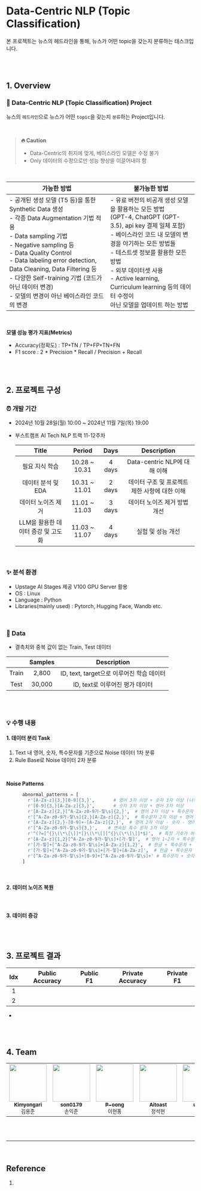 # Data-Centric NLP (Topic Classification)
본 프로젝트는 뉴스의 헤드라인을 통해, 뉴스가 어떤 topic을 갖는지 분류하는 태스크입니다.

<br><br>

## 1. Overview

### 🚩 Data-Centric NLP (Topic Classification) Project
뉴스의 `헤드라인`으로 뉴스가 어떤 `topic`을 갖는지 `분류`하는 Project입니다.

<br>

> **🔥 Caution**
> - Data-Centric의 취지에 맞게, 베이스라인 모델은 수정 불가
> - Only 데이터의 수정으로만 성능 향상을 이끌어내야 함

<br>

|가능한 방법|불가능한 방법|
|---|---|
|- 공개된 생성 모델 (T5 등)을 통한 Synthetic Data 생성 <br> - 각종 Data Augmentation 기법 적용 <br> - Data sampling 기법 <br> - Negative sampling 등 <br> - Data Quality Control <br> - Data labeling error detection, Data Cleaning, Data Filtering 등 <br> - 다양한 Self-training 기법 (코드가 아닌 데이터 변경) <br> - 모델의 변경이 아닌 베이스라인 코드의 변경 <br> | - 유료 버전의 비공개 생성 모델을 활용하는 모든 방법 <br> (GPT-4, ChatGPT (GPT-3.5), api key 결제 일체 포함) <br> - 베이스라인 코드 내 모델의 변경을 야기하는 모든 방법들 <br> - 테스트셋 정보를 활용한 모든 방법 <br> - 외부 데이터셋 사용 <br> - Active learning, Curriculum learning 등의 데이터 수정이 <br> 아닌 모델을 업데이트 하는 방법 <br>|

<br> 

**모델 성능 평가 지표(Metrics)**
- Accuracy(정확도) : TP+TN / TP+FP+TN+FN
- F1 score : 2 * Precision * Recall / Precision + Recall

<br><br>

## 2. 프로젝트 구성

### ⏰ 개발 기간
- 2024년 10월 28일(월) 10:00 ~ 2024년 11월 7일(목) 19:00
- 부스트캠프 AI Tech NLP 트랙 11-12주차
  
  |Title|Period|Days|Description|
  |:---:|:---:|:---:|:---:|
  |필요 지식 학습|10.28 ~ 10.31|4 days|Data-centric NLP에 대해 이해|
  |데이터 분석 및 EDA|10.31 ~ 11.01|2 days|데이터 구조 및 프로젝트 제한 사항에 대한 이해|
  |데이터 노이즈 제거|11.01 ~ 11.03|3 days|데이터 노이즈 제거 방법 개선|
  |LLM을 활용한 데이터 증강 및 고도화|11.03 ~ 11.07|4 days|실험 및 성능 개선|

<br>

### ✨ 분석 환경
- Upstage AI Stages 제공 V100 GPU Server 활용
- OS : Linux
- Language : Python
- Libraries(mainly used) : Pytorch, Hugging Face, Wandb etc.

<br>

### 💾 Data
- 결측치와 중복 값이 없는 Train, Test 데이터

||Samples|Description|
|:---:|:---:|:---:|
|Train|2,800|ID, text, target으로 이루어진 학습 데이터|
|Test|30,000|ID, text로 이루어진 평가 데이터|


<br><br>


### 💡 수행 내용
#### 1. 데이터 분리 Task
  1. Text 내 영어, 숫자, 특수문자를 기준으로 Noise 데이터 1차 분류
  2. Rule Base로 Noise 데이터 2차 분류

<br>

  **Noise Patterns**
  
```python
      abnormal_patterns = [
        r'[A-Za-z]{3,}[0-9]{3,}',       # 영어 3자 이상 + 숫자 3자 이상 (너무 짧은 패턴 제외)
        r'[0-9]{3,}[A-Za-z]{3,}',       # 숫자 3자 이상 + 영어 3자 이상
        r'[A-Za-z]{2,}[^A-Za-z0-9가-힣\s]{2,}',  # 영어 2자 이상 + 특수문자 2자 이상
        r'[^A-Za-z0-9가-힣\s]{2,}[A-Za-z]{2,}',  # 특수문자 2자 이상 + 영어 2자 이상
        r'[A-Za-z]{2,}-[0-9]+-[A-Za-z]{2,}',  # 영어 2자 이상 - 숫자 - 영어 2자 이상
        r'[^A-Za-z0-9가-힣\s]{3,}',    # 연속된 특수 문자 3자 이상
        r'^(?=[^{}\(\*\[\]]*[}\(\*\[][^{}\(\*\[\]]*$)',  # 특정 기호가 하나만 포함된 문자열 필터링
        r'[A-Za-z]{1,2}[^A-Za-z0-9가-힣\s]+[가-힣]',  # 영어 1~2자 + 특수문자 + 한글
        r'[가-힣]+[^A-Za-z0-9가-힣\s]+[A-Za-z]{1,2}',  # 한글 + 특수문자 + 영어 1~2자
        r'[가-힣]+[^A-Za-z0-9가-힣\s]+[가-힣]+[A-Za-z]',  # 한글 + 특수문자 + 한글 + 영어  
        r'[^A-Za-z0-9가-힣\s]+[0-9]+[^A-Za-z0-9가-힣\s]+' # 특수문자 + 숫자 + 특수문자
      ]
```
  
<br>

#### 2. 데이터 노이즈 복원

<br>

#### 3. 데이터 증강

<br><br>

## 3. 프로젝트 결과
|Idx  |Public Accuracy|Public F1|Private Accuracy|Private F1|
|:---:|:---:|:---:|:---:|:---:|
|1|||||
|2|||||

- 


<br><br>


## 4. Team
<table>
    <tbody>
        <tr>
            <td align="center">
                <a href="https://github.com/Kimyongari">
                    <img src="https://github.com/Kimyongari.png" width="100px;" alt=""/><br />
                    <sub><b>Kimyongari</b></sub>
                </a><br />
                <sub>김용준</sub>
            </td>
            <td align="center">
                <a href="https://github.com/son0179">
                    <img src="https://github.com/son0179.png" width="100px;" alt=""/><br />
                    <sub><b>son0179</b></sub>
                </a><br />
                <sub>손익준</sub>
            </td>
            <td align="center">
                <a href="https://github.com/P-oong">
                    <img src="https://github.com/P-oong.png" width="100px;" alt=""/><br />
                    <sub><b>P-oong</b></sub>
                </a><br />
                <sub>이현풍</sub>
            </td>
            <td align="center">
                <a href="https://github.com/Aitoast">
                    <img src="https://github.com/Aitoast.png" width="100px;" alt=""/><br />
                    <sub><b>Aitoast</b></sub>
                </a><br />
                <sub>정석현</sub>
            </td>
            <td align="center">
                <a href="https://github.com/uzlnee">
                    <img src="https://github.com/uzlnee.png" width="100px;" alt=""/><br />
                    <sub><b>uzlnee</b></sub>
                </a><br />
                <sub>정유진</sub>
            </td>
            <td align="center">
                <a href="https://github.com/hayoung180">
                    <img src="https://github.com/hayoung180.png" width="100px;" alt=""/><br />
                    <sub><b>hayoung180</b></sub>
                </a><br />
                <sub>정하영</sub>
            </td>
        </tr>
    </tbody>
</table>

<br><br>

---

<br>

## Reference
1.

